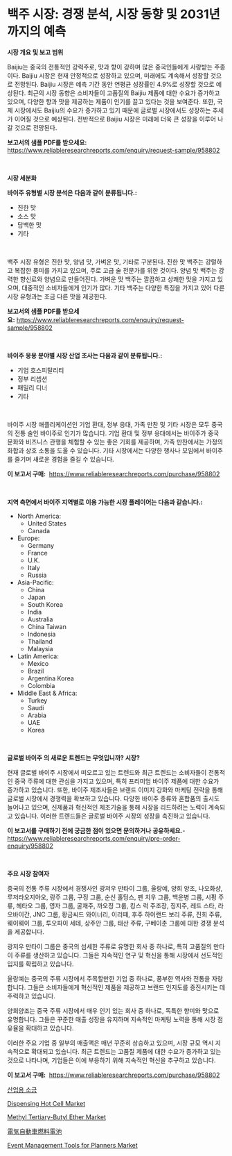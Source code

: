 <p><h1>백주 시장: 경쟁 분석, 시장 동향 및 2031년까지의 예측</h1></p><p><strong>시장 개요 및 보고 범위</strong></p>
<p><p>Baijiu는 중국의 전통적인 강력주로, 맛과 향이 강하며 많은 중국인들에게 사랑받는 주종이다. Baijiu 시장은 현재 안정적으로 성장하고 있으며, 미래에도 계속해서 성장할 것으로 전망된다. Baijiu 시장은 예측 기간 동안 연평균 성장률인 4.9%로 성장할 것으로 예상된다. 최근의 시장 동향은 소비자들이 고품질의 Baijiu 제품에 대한 수요가 증가하고 있으며, 다양한 향과 맛을 제공하는 제품이 인기를 끌고 있다는 것을 보여준다. 또한, 국제 시장에서도 Baijiu의 수요가 증가하고 있기 때문에 글로벌 시장에서도 성장하는 추세가 이어질 것으로 예상된다. 전반적으로 Baijiu 시장은 미래에 더욱 큰 성장을 이루어 나갈 것으로 전망된다.</p></p>
<p><strong>보고서의 샘플 PDF를 받으세요:</strong> <a href="https://www.reliableresearchreports.com/enquiry/request-sample/958802">https://www.reliableresearchreports.com/enquiry/request-sample/958802</a></p>
<p>&nbsp;</p>
<p><strong>시장 세분화</strong></p>
<p><strong>바이주 유형별 시장 분석은 다음과 같이 분류됩니다.:</strong></p>
<p><ul><li>진한 맛</li><li>소스 맛</li><li>담백한 맛</li><li>기타</li></ul></p>
<p>&nbsp;</p>
<p><p>백주 시장 유형은 진한 맛, 양념 맛, 가벼운 맛, 기타로 구분된다. 진한 맛 백주는 강렬하고 복잡한 풍미를 가지고 있으며, 주로 고급 술 전문가를 위한 것이다. 양념 맛 백주는 강력한 향신료와 양념으로 만들어진다. 가벼운 맛 백주는 깔끔하고 상쾌한 맛을 가지고 있으며, 대중적인 소비자들에게 인기가 많다. 기타 백주는 다양한 특징을 가지고 있어 다른 시장 유형과는 조금 다른 맛을 제공한다.</p></p>
<p><strong>보고서의 샘플 PDF를 받으세요:</strong>&nbsp;<a href="https://www.reliableresearchreports.com/enquiry/request-sample/958802">https://www.reliableresearchreports.com/enquiry/request-sample/958802</a></p>
<p>&nbsp;</p>
<p><strong> 바이주 응용 분야별 시장 산업 조사는 다음과 같이 분류됩니다.:</strong></p>
<p><ul><li>기업 호스피탈리티</li><li>정부 리셉션</li><li>패밀리 디너</li><li>기타</li></ul></p>
<p>&nbsp;</p>
<p><p>바이주 시장 애플리케이션인 기업 환대, 정부 응대, 가족 만찬 및 기타 시장은 모두 중국의 전통 술인 바이주로 인기가 많습니다. 기업 환대 및 정부 응대에서는 바이주가 중국 문화와 비즈니스 관행을 체험할 수 있는 좋은 기회를 제공하며, 가족 만찬에서는 가정의 화합과 상호 소통을 도울 수 있습니다. 기타 시장에서는 다양한 행사나 모임에서 바이주를 즐기며 새로운 경험을 즐길 수 있습니다.</p></p>
<p><strong>이 보고서 구매:</strong>&nbsp; <a href="https://www.reliableresearchreports.com/purchase/958802">https://www.reliableresearchreports.com/purchase/958802</a></p>
<p>&nbsp;</p>
<p><strong>지역 측면에서 바이주 지역별로 이용 가능한 시장 플레이어는 다음과 같습니다.:</strong></p>
<p><ul>
    <li>
        North America:
        <ul>
            <li>United States</li>
            <li>Canada</li>
        </ul>
    </li>
    <li>
        Europe:
        <ul>
            <li>Germany</li>
            <li>France</li>
            <li>U.K.</li>
            <li>Italy</li>
            <li>Russia</li>
        </ul>
    </li>
    <li>
        Asia-Pacific:
        <ul>
            <li>China</li>
            <li>Japan</li>
            <li>South Korea</li>
            <li>India</li>
            <li>Australia</li>
            <li>China Taiwan</li>
            <li>Indonesia</li>
            <li>Thailand</li>
            <li>Malaysia</li>
        </ul>
    </li>
    <li>
        Latin America:
        <ul>
            <li>Mexico</li>
            <li>Brazil</li>
            <li>Argentina Korea</li>
            <li>Colombia</li>
        </ul>
    </li>
    <li>
        Middle East & Africa:
        <ul>
            <li>Turkey</li>
            <li>Saudi</li>
            <li>Arabia</li>
            <li>UAE</li>
            <li>Korea</li>
        </ul>
    </li>
    </ul></p>
<p>&nbsp;</p>
<p><strong>글로벌 바이주 의 새로운 트렌드는 무엇입니까? 시장?</strong></p>
<p><p>현재 글로벌 바이주 시장에서 떠오르고 있는 트렌드와 최근 트렌드는 소비자들이 전통적인 중국 주류에 대한 관심을 가지고 있으며, 특히 프리미엄 바이주 제품에 대한 수요가 증가하고 있습니다. 또한, 바이주 제조사들은 브랜드 이미지 강화와 마케팅 전략을 통해 글로벌 시장에서 경쟁력을 확보하고 있습니다. 다양한 바이주 종류와 혼합품의 출시도 늘어나고 있으며, 신제품과 혁신적인 제조기술을 통해 시장을 리드하려는 노력이 계속되고 있습니다. 이러한 트렌드들은 글로벌 바이주 시장의 성장을 촉진하고 있습니다.</p></p>
<p><strong>이 보고서를 구매하기 전에 궁금한 점이 있으면 문의하거나 공유하세요.</strong>- <a href="https://www.reliableresearchreports.com/enquiry/pre-order-enquiry/958802">https://www.reliableresearchreports.com/enquiry/pre-order-enquiry/958802</a></p>
<p>&nbsp;</p>
<p><strong>주요 시장 참여자</strong></p>
<p><p>중국의 전통 주류 시장에서 경쟁사인 광저우 만타이 그룹, 울랑예, 양희 양조, 나오화샹, 루저라오지아오, 랑주 그룹, 구징 그룹, 순신 홀딩스, 펜 치우 그룹, 백운병 그룹, 시펑 주류, 헤타오 그룹, 영자 그룹, 굴재주, 까오징 그룹, 킹스 럭 주조장, 징지주, 레드 스타, 라오바이간, JNC 그룹, 황금씨드 와이너리, 이리떼, 후주 하이랜드 보리 주류, 진희 주류, 웨이웨이 그룹, 투오파이 세데, 상주안 그룹, 태산 주류, 구베이춘 그룹에 대한 경쟁 분석을 제공합니다. </p><p>광저우 만타이 그룹은 중국의 섬세한 주류로 유명한 회사 중 하나로, 특히 고품질의 만타이 주류를 생산하고 있습니다. 그들은 지속적인 연구 및 혁신을 통해 시장에서 선도적인 입지를 확립하고 있습니다. </p><p>울랑예는 중국의 주류 시장에서 주목할만한 기업 중 하나로, 풍부한 역사와 전통을 자랑합니다. 그들은 소비자들에게 혁신적인 제품을 제공하고 브랜드 인지도를 증진시키는 데 주력하고 있습니다.</p><p>양희양조는 중국 주류 시장에서 매우 인기 있는 회사 중 하나로, 독특한 향미와 맛으로 유명합니다. 그들은 꾸준한 매출 성장을 유지하며 지속적인 마케팅 노력을 통해 시장 점유율을 확대하고 있습니다.</p><p>이러한 주요 기업 중 일부의 매출액은 매년 꾸준히 상승하고 있으며, 시장 규모 역시 지속적으로 확대되고 있습니다. 최근 트렌드는 고품질 제품에 대한 수요가 증가하고 있는 것으로 나타나며, 기업들은 이에 부응하기 위해 지속적인 혁신을 추구하고 있습니다.</p></p>
<p><strong>이 보고서 구매:</strong>&nbsp;&nbsp;<a href="https://www.reliableresearchreports.com/purchase/958802">https://www.reliableresearchreports.com/purchase/958802</a></p>
<p><p><a href="https://github.com/vseigx30c9a1j/Market-Research-Report-List-1/blob/main/3586798188915.md">산업용 소금</a></p><p><a href="https://view.publitas.com/reportprime-1/dispensing-hot-cell-market-research-report-the-key-to-successful-business-strategy-forecasted-for-period-from-2023-2030/">Dispensing Hot Cell Market</a></p><p><a href="https://issuu.com/reportprime-2/docs/methyl-tertiary-butyl-ether-market-size-2030.pptx">Methyl Tertiary-Butyl Ether Market</a></p><p><a href="https://github.com/oafhukehf4709715/Market-Research-Report-List-1/blob/main/8897438189009.md">電気自動車燃料電池</a></p><p><a href="https://nifty-kite-d51.notion.site/Event-Management-Tools-for-Planners-Market-Share-Market-New-Trends-Analysis-Report-By-Type-By-App-4def81f5f17e443d9b04b57b0c299bbe">Event Management Tools for Planners Market</a></p></p>
